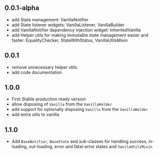 ## 0.0.1-alpha

* add State management: VanillaNotifier
* add State listener widgets: VanillaListener, VanillaBuilder
* add VanillaNotifier dependency injection widget: InheritedVanilla
* add Helper utils for making immutable state management easier and faster: EqualityChecker, StateWithStatus, VanillaUtilsMixin

## 0.0.1
* remove unnecessary helper utils
* add code documentation

## 1.0.0
* First Stable production ready version
* allow disposing of `Vanilla` from the `VanillaHolder`
* add support for optionally disposing `Vanilla` from the `VanillaHolder`
* add extra utils to vanilla

## 1.1.0
* Add `BaseNotifier`, `BaseState` and sub-classes for handling success, in-loading, out-loading, error and fatal-error states and `VanilaUtilsMixin` 

